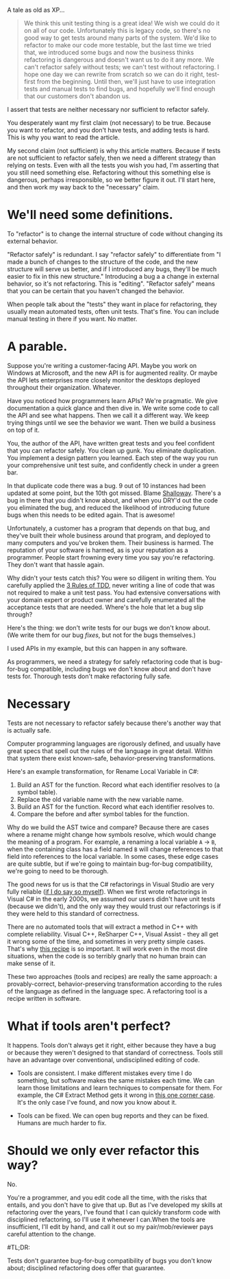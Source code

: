 A tale as old as XP...

> We think this unit testing thing is a great idea! We wish we could do it on all of our code. Unfortunately this is legacy code, so there's no good way to get tests around many parts of the system. We'd like to refactor to make our code more testable, but the last time we tried that, we introduced some bugs and now the business thinks refactoring is dangerous and doesn't want us to do it any more. 
> We can't refactor safely without tests; we can't test without refactoring.
> I hope one day we can rewrite from scratch so we can do it right, test-first from the beginning. Until then, we'll just have to use integration tests and manual tests to find bugs, and hopefully we'll find enough that our customers don't abandon us.

I assert that tests are neither necessary nor sufficient to refactor safely.

You desperately want my first claim (not necessary)  to be true. Because you want to refactor, and you don't have tests, and adding tests is hard. This is why you want to read the article.

My second claim (not sufficient) is why this article matters. Because if tests are not sufficient to refactor safely, then we need a different strategy than relying on tests. Even with all the tests you wish you had, I'm asserting that you still need something else. Refactoring without this something else is dangerous, perhaps irresponsible, so we better figure it out. I'll start here, and then work my way back to the "necessary"  claim.

# We'll need some definitions.

To "refactor" is to change the internal structure of code without changing its external behavior. 

"Refactor safely" is redundant. I say "refactor safely" to differentiate from "I made a bunch of changes to the structure of the code, and the new structure will serve us better, and if I introduced any bugs, they'll be much easier to fix in this new structure." Introducing a bug a a change in external behavior, so it's not refactoring. This is "editing". "Refactor safely" means that you can be certain that you haven't changed the behavior.

When people talk about the "tests" they want in place for refactoring, they usually mean automated tests, often unit tests. That's fine. You can include manual testing in there if you want. No matter.

# A parable.

Suppose you're writing a customer-facing API. Maybe you work on Windows at Microsoft, and the new API is for augmented reality. Or maybe the API lets enterprises more closely monitor the desktops deployed throughout their organization. Whatever.

Have you noticed how programmers learn APIs? We're pragmatic. We give documentation a quick glance and then dive in. We write some code to call the API and see what happens. Then we call it a different way. We keep trying things until we see the behavior we want. Then we build a business on top of it.

You, the author of the API, have written great tests and you feel confident that you can refactor safely. You clean up gunk. You eliminate duplication. You implement a design pattern you learned. Each step of the way you run your comprehensive unit test suite, and confidently check in under a green bar.

In that duplicate code there was a bug. 9 out of 10 instances had been updated at some point, but the 10th got missed. Blame [Shalloway](http://www.netobjectives.com/blogs/shalloways-law-and-shalloways-principle). There's a bug in there that you didn't know about, and when you DRY'd out the code you eliminated the bug, and reduced the likelihood of introducing future bugs when this needs to be edited again. That is awesome!

Unfortunately, a customer has a program that depends on that bug, and they've built their whole business around that program, and deployed to many computers and you've broken them. Their business is harmed. The reputation of your software is harmed, as is your reputation as a programmer. People start frowning every time you say you're refactoring. They don't want that hassle again.

Why didn't your tests catch this? You were so diligent in writing them. You carefully applied the [3 Rules of TDD](http://butunclebob.com/ArticleS.UncleBob.TheThreeRulesOfTdd), never writing a line of code that was not required to make a unit test pass. You had extensive conversations with your domain expert or product owner and carefully enumerated all the acceptance tests that are needed. Where's the hole that let a bug slip through?

Here's the thing: we don't write tests for our bugs we don't know about. (We write them for our bug _fixes_, but not for the bugs themselves.)

I used APIs in my example, but this can happen in any software.

As programmers, we need a strategy for safely refactoring code that is bug-for-bug compatible, including bugs we don't know about and don't have tests for. Thorough tests don't make refactoring fully safe. 

# Necessary

Tests are not necessary to refactor safely because there's another way that is actually safe. 

Computer programming languages are rigorously defined, and usually have great specs that spell out the rules of the language in great detail. Within that system there exist known-safe, behavior-preserving transformations. 

Here's an example transformation, for Rename Local Variable in C#:

1. Build an AST for the function. Record what each identifier resolves to (a symbol table).
2. Replace the old variable name with the new variable name.
3. Build an AST for the function. Record what each identifier resolves to.
4. Compare the before and after symbol tables for the function.

Why do we build the AST twice and compare? Because there are cases where a rename might change how symbols resolve, which would change the meaning of a program. For example, a renaming a local variable `A` -> `B`, when the containing class has a field named `B` will change references to that field into references to the local variable. In some cases, these edge cases are quite subtle, but if we're going to maintain bug-for-bug compatibility, we're going to need to be thorough.

The good news for us is that the C# refactorings in Visual Studio are very fully reliable ([if I do say so myself](https://www.linkedin.com/in/jay-bazuzi-07936414/)). When we first wrote refactorings in Visual C# in the early 2000s, we assumed our users didn't have unit tests (because we didn't), and the only way they would trust our refactorings is if they were held to this standard of correctness. 

There are no automated tools that will extract a method in C++ with complete reliability. Visual C++, ReSharper C++, Visual Assist - they all get it wrong some of the time, and sometimes in very pretty simple cases. That's why [this recipe](http://jay.bazuzi.com/Safely-extract-a-method-in-any-C++-code/) is so important. It will work even in the most dire situations, when the code is so terribly gnarly that no human brain can make sense of it. 

These two approaches (tools and recipes) are really the same approach: a provably-correct, behavior-preserving transformation according to the rules of the language as defined in the language spec. A refactoring tool is a recipe written in software.

# What if tools aren't perfect?

It happens. Tools don't always get it right, either because they have a bug or because they weren't designed to that standard of correctness. Tools still have an advantage over conventional, undisciplined editing of code. 

- Tools are consistent. I make different mistakes every time I do something, but software makes the same mistakes each time. We can learn those limitations and learn techniques to compensate for them. For example, the C# Extract Method gets it wrong in [this one corner case](https://jbazuzicode.blogspot.com/2016/05/extract-method-introduces-bug-in-this.html). It's the only case I've found, and now you know about it.

- Tools can be fixed. We can open bug reports and they can be fixed. Humans are much harder to fix.

# Should we only ever refactor this way?

No.

You're a programmer, and you edit code all the time, with the risks that entails, and you don't have to give that up. But as I've developed my skills at refactoring over the years, I've found that I can quickly transform code with disciplined refactoring, so I'll use it whenever I can.When the tools are insufficient, I'll edit by hand, and call it out so my pair/mob/reviewer pays careful attention to the change.

#TL;DR:

Tests don't guarantee bug-for-bug compatibility of bugs you don't know about; disciplined refactoring does offer that guarantee.
